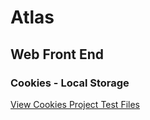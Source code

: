 # Atlas
## Web Front End
### Cookies - Local Storage


[View Cookies Project Test Files](https://bcart01v.github.io/atlas-web_front_end/)